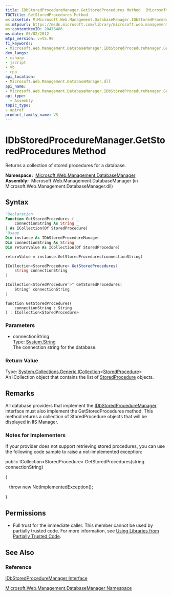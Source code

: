 ```yaml
---
title: IDbStoredProcedureManager.GetStoredProcedures Method  (Microsoft.Web.Management.DatabaseManager)
TOCTitle: GetStoredProcedures Method
ms:assetid: M:Microsoft.Web.Management.DatabaseManager.IDbStoredProcedureManager.GetStoredProcedures(System.String)
ms:mtpsurl: https://msdn.microsoft.com/library/microsoft.web.management.databasemanager.idbstoredproceduremanager.getstoredprocedures(v=VS.90)
ms:contentKeyID: 20476486
ms.date: 05/02/2012
mtps_version: v=VS.90
f1_keywords:
- Microsoft.Web.Management.DatabaseManager.IDbStoredProcedureManager.GetStoredProcedures
dev_langs:
- csharp
- jscript
- vb
- cpp
api_location:
- Microsoft.Web.Management.DatabaseManager.dll
api_name:
- Microsoft.Web.Management.DatabaseManager.IDbStoredProcedureManager.GetStoredProcedures
api_type:
  - Assembly
topic_type:
- apiref
product_family_name: VS
---
```


# IDbStoredProcedureManager.GetStoredProcedures Method

Returns a collection of stored procedures for a database.

**Namespace:**  [Microsoft.Web.Management.DatabaseManager](microsoft-web-management-databasemanager-namespace.md)  
**Assembly:**  Microsoft.Web.Management.DatabaseManager (in Microsoft.Web.Management.DatabaseManager.dll)

## Syntax

```vb
'Declaration
Function GetStoredProcedures ( _
    connectionString As String _
) As ICollection(Of StoredProcedure)
'Usage
Dim instance As IDbStoredProcedureManager
Dim connectionString As String
Dim returnValue As ICollection(Of StoredProcedure)

returnValue = instance.GetStoredProcedures(connectionString)
```

```csharp
ICollection<StoredProcedure> GetStoredProcedures(
    string connectionString
)
```

```cpp
ICollection<StoredProcedure^>^ GetStoredProcedures(
    String^ connectionString
)
```

```jscript
function GetStoredProcedures(
    connectionString : String
) : ICollection<StoredProcedure>
```

### Parameters

  - connectionString  
    Type: [System.String](https://msdn.microsoft.com/library/s1wwdcbf)  
    The connection string for the database.  

### Return Value

Type: [System.Collections.Generic.ICollection](https://msdn.microsoft.com/library/92t2ye13)\<[StoredProcedure](storedprocedure-class-microsoft-web-management-databasemanager.md)\>  
An ICollection object that contains the list of [StoredProcedure](storedprocedure-class-microsoft-web-management-databasemanager.md) objects.  

## Remarks

All database providers that implement the [IDbStoredProcedureManager](idbstoredproceduremanager-interface-microsoft-web-management-databasemanager.md) interface must also implement the GetStoredProcedures method. This method returns a collection of StoredProcedure objects that will be displayed in IIS Manager.

### 

### Notes for Implementers

If your provider does not support retrieving stored procedures, you can use the following code sample to raise a not-implemented exception:

public ICollection\<StoredProcedure\> GetStoredProcedures(string connectionString)

{

   throw new NotImplementedException();

}

## Permissions

  - Full trust for the immediate caller. This member cannot be used by partially trusted code. For more information, see [Using Libraries from Partially Trusted Code](https://msdn.microsoft.com/library/8skskf63).

## See Also

### Reference

[IDbStoredProcedureManager Interface](idbstoredproceduremanager-interface-microsoft-web-management-databasemanager.md)

[Microsoft.Web.Management.DatabaseManager Namespace](microsoft-web-management-databasemanager-namespace.md)

